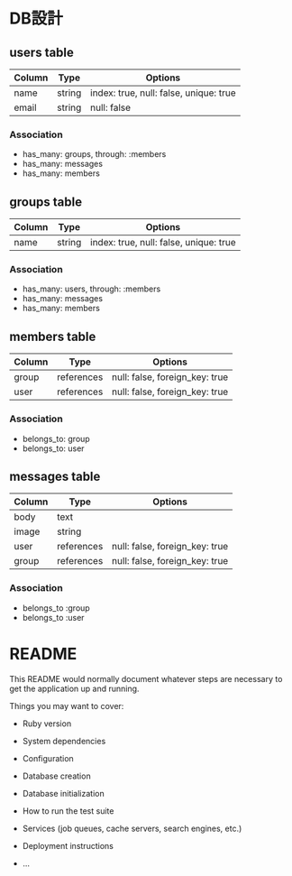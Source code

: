 # DB設計
## users table

|Column|Type|Options|
|------|----|-------|
|name|string|index: true, null: false, unique: true|
|email|string|null: false|

### Association
- has_many: groups, through: :members
- has_many: messages
- has_many: members	

## groups table

|Column|Type|Options|
|------|----|-------|
|name|string|index: true, null: false, unique: true|

### Association
- has_many: users, through: :members
- has_many: messages
- has_many: members

## members table

|Column|Type|Options|
|------|----|-------|
|group|references|null: false, foreign_key: true|
|user|references|null: false, foreign_key: true|

### Association
- belongs_to: group
- belongs_to: user

## messages table

|Column|Type|Options|
|------|----|-------|
|body|text||
|image|string||
|user|references|null: false, foreign_key: true|
|group|references|null: false, foreign_key: true|

### Association
- belongs_to :group
- belongs_to :user

# README

This README would normally document whatever steps are necessary to get the
application up and running.

Things you may want to cover:

* Ruby version

* System dependencies

* Configuration

* Database creation

* Database initialization

* How to run the test suite

* Services (job queues, cache servers, search engines, etc.)

* Deployment instructions

* ...
